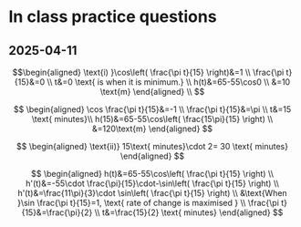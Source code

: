 # In class practice questions
## 2025-04-11

$$\begin{aligned}
\text{i) }\cos\left( \frac{\pi t}{15} \right)&=1 \\
\frac{\pi t}{15}&=0 \\
t&=0 \text{ is when it is minimum.} \\
h(t)&=65-55\cos0 \\
&=10 \text{m}
\end{aligned} \\
$$

$$
\begin{aligned}
\cos \frac{\pi t}{15}&=-1 \\
\frac{\pi t}{15}&=\pi \\
t&=15  \text{ minutes}\\
h(15)&=65-55\cos\left( \frac{15\pi}{15} \right) \\
&=120\text{m}
\end{aligned}
$$

$$
\begin{aligned}
\text{ii)} 15\text{ minutes}\cdot 2= 30 \text{ minutes}
\end{aligned}
$$

$$
\begin{aligned}
h(t)&=65-55\cos\left( \frac{\pi t}{15} \right) \\
h'(t)&=-55\cdot \frac{\pi}{15}\cdot-\sin\left( \frac{\pi t}{15} \right) \\
h'(t)&=\frac{11\pi}{3}\cdot \sin\left( \frac{\pi t}{15} \right) \\
&\text{When }\sin \frac{\pi t}{15}=1, \text{ rate of change is maximised } \\
\frac{\pi t}{15}&=\frac{\pi}{2} \\
t&=\frac{15}{2} \text{ minutes}
\end{aligned}
$$
